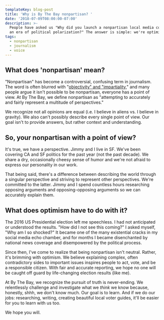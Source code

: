 ```yaml
---
templateKey: blog-post
title: 'Why is By The Bay nonpartisan? '
date: '2018-07-09T08:00:00-07:00'
description: >-
  People have asked us "Why did you launch a nonpartisan local media company in
  an era of political polarization?" The answer is simple: we're optimists.
tags:
  - nonpartisan
  - journalism
  - voice
---
```

## What does 'nonpartisan' mean?

"Nonpartisan" has become a controversial, confusing term in journalism. The word is often blurred with "[objectivity" and "impartiality](http://pressthink.org/2010/11/the-view-from-nowhere-questions-and-answers/)," and many people argue it isn't possible to be nonpartisan, everyone has a point of view. At By The Bay, we define nonpartisan as "attempting to accurately and fairly represent a multitude of perspectives." 

We recognize not all opinions are equal (i.e. I believe in aliens vs. I believe in gravity). We also can't possibly describe every single point of view. Our goal isn't to provide answers, but rather context and understanding. 

## So, your nonpartisan with a point of view? 

It's true, we have a perspective. Jimmy and I live in SF. We've been covering CA and SF politics for the past year (not the past decade). We share a dry, occasionally cheesy sense of humor and we're not afraid to express our personality in our work. 

That being said, there's a difference between describing the world through a singular perspective and striving to represent other perspectives. We're committed to the latter. Jimmy and I spend countless hours researching opposing arguments and opposing-opposing arguments so we can accurately explain them. 

## What does optimism have to do with it?

The 2016 US Presidential election left me speechless. I had not anticipated or understood the results. "How did I not see this coming?" I asked myself, "Why am I so shocked?" It became one of the many existential cracks in my social media echo chamber, and for months I became disenchanted by national news coverage and disempowered by the political process.  

Since then, I've come to realize that being nonpartisan isn't neutral. Rather, it's brimming with optimism. We believe explaining complex, often contradictory sides to important issues inspires people to act, vote, and be a responsible citizen. With fair and accurate reporting, we hope no one will be caught off guard by life-changing election results (like me).   

At By The Bay, we recognize the pursuit of truth is never-ending. We relentlessly challenge and investigate what we _think_ we know because, honestly, shhh, we don't know much. Our goal is to learn. And if we do our jobs: researching, writing, creating beautiful local voter guides, it'll be easier for you to learn with us too. 

We hope you will.
